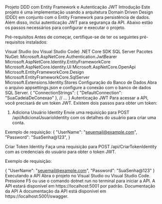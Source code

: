 Projeto DDD com Entity Framework e Autenticação JWT
Introdução
Este projeto é uma implementação usando a arquitetura Domain Driven Design (DDD) em conjunto com o Entity Framework para persistência de dados. Além disso, inclui autenticação JWT para segurança da API. Abaixo estão os passos necessários para configurar e executar o projeto.

Pré-requisitos
Antes de começar, certifique-se de ter os seguintes pré-requisitos instalados:

Visual Studio (ou Visual Studio Code)
.NET Core SDK
SQL Server
Pacotes NuGet:
Microsoft.AspNetCore.Authentication.JwtBearer
Microsoft.AspNetCore.Identity.EntityFrameworkCore
Microsoft.AspNetCore.Identity.UI
Microsoft.AspNetCore.OpenApi
Microsoft.EntityFrameworkCore.Design
Microsoft.EntityFrameworkCore.SqlServer
Microsoft.Extensions.Identity.Stores
Configuração do Banco de Dados
Abra o arquivo appsettings.json e configure a conexão com o banco de dados SQL Server.
{
  "ConnectionStrings": {
    "DefaultConnection": "SuaCadeiaDeConexao"
  },
  // ...
}
Autenticação JWT
Para acessar a API, você precisará de um token JWT. Existem dois passos para obter um token:

1. Adiciona Usuário Identity
Envie uma requisição para POST /api/AdicionaUsuarioIdentity com os detalhes do usuário para criar uma conta.

Exemplo de requisição:
{
  "UserName": "seuemail@example.com",
  "Password": "SuaSenha@123",
}

Criar Token Identity
Faça uma requisição para POST /api/CriarTokenIdentity com as credenciais do usuário para obter o token JWT.

Exemplo de requisição:

{
  "UserName": "seuemail@example.com",
  "Password": "SuaSenha@123"
}
Executando a API
Abra o projeto no Visual Studio ou Visual Studio Code.
Pressione F5 ou use o comando dotnet run no terminal para iniciar a API.
A API estará disponível em https://localhost:5001 por padrão.
Documentação da API
A documentação da API está disponível em https://localhost:5001/swagger.


